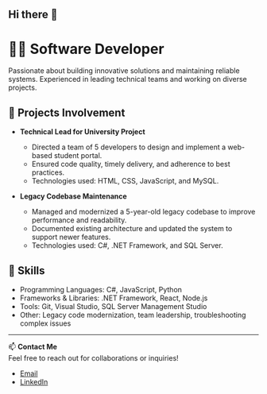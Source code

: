 ## Hi there 👋
# 👨‍💻 Software Developer

Passionate about building innovative solutions and maintaining reliable systems. Experienced in leading technical teams and working on diverse projects.

## 💼 Projects Involvement
- **Technical Lead for University Project**  
  - Directed a team of 5 developers to design and implement a web-based student portal.  
  - Ensured code quality, timely delivery, and adherence to best practices.  
  - Technologies used: HTML, CSS, JavaScript, and MySQL.  

- **Legacy Codebase Maintenance**  
  - Managed and modernized a 5-year-old legacy codebase to improve performance and readability.  
  - Documented existing architecture and updated the system to support newer features.  
  - Technologies used: C#, .NET Framework, and SQL Server.  

## 🔧 Skills
- Programming Languages: C#, JavaScript, Python  
- Frameworks & Libraries: .NET Framework, React, Node.js  
- Tools: Git, Visual Studio, SQL Server Management Studio  
- Other: Legacy code modernization, team leadership, troubleshooting complex issues  

---

📫 **Contact Me**  
Feel free to reach out for collaborations or inquiries!  
- [Email](mailto:fasihahzamri77@gmail.com)  
- [LinkedIn](https://www.linkedin.com/in/your-profile)  


